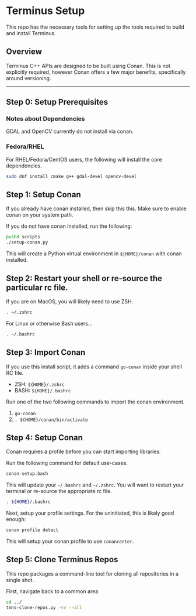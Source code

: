 Terminus Setup
==========================

This repo has the necessary tools for setting up the tools required to build and install Terminus.

## Overview

Terminus C++ APIs are designed to be built using Conan.  This is not explicitly required, however Conan offers a few major benefits, specifically around versioning.

---

## Step 0: Setup Prerequisites

### Notes about Dependencies

GDAL and OpenCV currently do not install via conan. 

### Fedora/RHEL

For RHEL/Fedora/CentOS users, the following will install the core dependencies. 

```bash
sudo dnf install cmake g++ gdal-devel opencv-devel
```

## Step 1: Setup Conan
If you already have conan installed, then skip this this.  Make sure to enable conan on your system path. 

If you do not have conan installed, run the following:

```bash
pushd scripts
./setup-conan.py
```

This will create a Python virtual environment in `${HOME}/conan` with conan installed. 

## Step 2: Restart your shell or re-source the particular rc file.

If you are on MacOS, you will likely need to use ZSH.
```bash
. ~/.zshrc
```

For Linux or otherwise Bash users...
```bash
. ~/.bashrc
```

## Step 3: Import Conan

If you use this install script, it adds a command `go-conan` inside your shell RC file. 

* ZSH: `${HOME}/.zshrc`
* BASH: `${HOME}/.bashrc`

Run one of the two following commands to import the conan environment. 

1. `go-conan`
2. `. ${HOME}/conan/bin/activate`

## Step 4: Setup Conan 

Conan requires a profile before you can start importing libraries.  

Run the following command for default use-cases.

```bash
conan-setup.bash
```

This will update your `~/.bashrc` and `~/.zshrc`.  You will want to restart your terminal or re-source the appropriate rc file.

```bash
. ${HOME}/.bashrc
```

Next, setup your profile settings.  For the uninitiated, this is likely good enough:

```bash
conan profile detect
```

This will setup your conan profile to use `conancenter`.

## Step 5: Clone Terminus Repos

This repo packages a command-line tool for cloning all repositories in a single shot. 

First, navigate back to a common area

```bash
cd ../
tmns-clone-repos.py -vv --all
```

